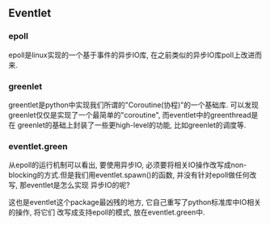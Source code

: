 ## Eventlet

### epoll

epoll是linux实现的一个基于事件的异步IO库, 在之前类似的异步IO库poll上改进而来.


### greenlet

greentlet是python中实现我们所谓的"Coroutine(协程)"的一个基础库.
可以发现greenlet仅仅是实现了一个最简单的"coroutine", 而eventlet中的greenthread是在 greenlet的基础上封装了一些更high-level的功能, 比如greenlet的调度等.


### eventlet.green

从epoll的运行机制可以看出, 要使用异步IO, 必须要将相关IO操作改写成non-blocking的方式.但是我们用eventlet.spawn()的函数, 并没有针对epoll做任何改写, 那eventlet是怎么实现 异步IO的呢?

这也是eventlet这个package最凶残的地方, 它自己重写了python标准库中IO相关的操作, 将它们 改写成支持epoll的模式, 放在eventlet.green中.

